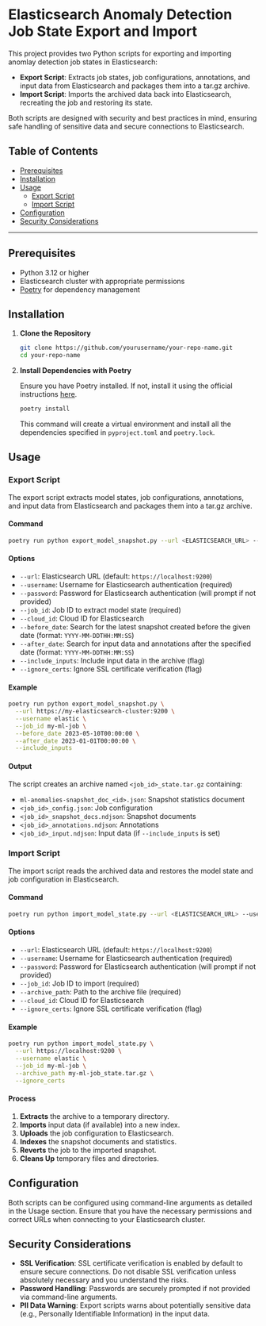 # Elasticsearch Anomaly Detection Job State Export and Import

This project provides two Python scripts for exporting and importing anomlay detection job states in Elasticsearch:

- **Export Script**: Extracts job states, job configurations, annotations, and input data from Elasticsearch and packages them into a tar.gz archive.
- **Import Script**: Imports the archived data back into Elasticsearch, recreating the job and restoring its state.

Both scripts are designed with security and best practices in mind, ensuring safe handling of sensitive data and secure connections to Elasticsearch.

## Table of Contents

- [Prerequisites](#prerequisites)
- [Installation](#installation)
- [Usage](#usage)
  - [Export Script](#export-script)
  - [Import Script](#import-script)
- [Configuration](#configuration)
- [Security Considerations](#security-considerations)

---

## Prerequisites

- Python 3.12 or higher
- Elasticsearch cluster with appropriate permissions
- [Poetry](https://python-poetry.org/) for dependency management

## Installation

1. **Clone the Repository**

   ```bash
   git clone https://github.com/yourusername/your-repo-name.git
   cd your-repo-name
   ```

2. **Install Dependencies with Poetry**

   Ensure you have Poetry installed. If not, install it using the official instructions [here](https://python-poetry.org/docs/#installation).

   ```bash
   poetry install
   ```

   This command will create a virtual environment and install all the dependencies specified in `pyproject.toml` and `poetry.lock`.

## Usage

### Export Script

The export script extracts model states, job configurations, annotations, and input data from Elasticsearch and packages them into a tar.gz archive.

#### Command

```bash
poetry run python export_model_snapshot.py --url <ELASTICSEARCH_URL> --username <USERNAME> --job_id <JOB_ID> [OPTIONS]
```

#### Options

- `--url`: Elasticsearch URL (default: `https://localhost:9200`)
- `--username`: Username for Elasticsearch authentication (required)
- `--password`: Password for Elasticsearch authentication (will prompt if not provided)
- `--job_id`: Job ID to extract model state (required)
- `--cloud_id`: Cloud ID for Elasticsearch
- `--before_date`: Search for the latest snapshot created before the given date (format: `YYYY-MM-DDTHH:MM:SS`)
- `--after_date`: Search for input data and annotations after the specified date (format: `YYYY-MM-DDTHH:MM:SS`)
- `--include_inputs`: Include input data in the archive (flag)
- `--ignore_certs`: Ignore SSL certificate verification (flag)

#### Example

```bash
poetry run python export_model_snapshot.py \
  --url https://my-elasticsearch-cluster:9200 \
  --username elastic \
  --job_id my-ml-job \
  --before_date 2023-05-10T00:00:00 \
  --after_date 2023-01-01T00:00:00 \
  --include_inputs
```

#### Output

The script creates an archive named `<job_id>_state.tar.gz` containing:

- `ml-anomalies-snapshot_doc_<id>.json`: Snapshot statistics document
- `<job_id>_config.json`: Job configuration
- `<job_id>_snapshot_docs.ndjson`: Snapshot documents
- `<job_id>_annotations.ndjson`: Annotations
- `<job_id>_input.ndjson`: Input data (if `--include_inputs` is set)

### Import Script

The import script reads the archived data and restores the model state and job configuration in Elasticsearch.

#### Command

```bash
poetry run python import_model_state.py --url <ELASTICSEARCH_URL> --username <USERNAME> --job_id <JOB_ID> --archive_path <ARCHIVE_PATH> [OPTIONS]
```

#### Options

- `--url`: Elasticsearch URL (default: `https://localhost:9200`)
- `--username`: Username for Elasticsearch authentication (required)
- `--password`: Password for Elasticsearch authentication (will prompt if not provided)
- `--job_id`: Job ID to import (required)
- `--archive_path`: Path to the archive file (required)
- `--cloud_id`: Cloud ID for Elasticsearch
- `--ignore_certs`: Ignore SSL certificate verification (flag)

#### Example

```bash
poetry run python import_model_state.py \
  --url https://localhost:9200 \
  --username elastic \
  --job_id my-ml-job \
  --archive_path my-ml-job_state.tar.gz \
  --ignore_certs
```

#### Process

1. **Extracts** the archive to a temporary directory.
2. **Imports** input data (if available) into a new index.
3. **Uploads** the job configuration to Elasticsearch.
4. **Indexes** the snapshot documents and statistics.
5. **Reverts** the job to the imported snapshot.
6. **Cleans Up** temporary files and directories.

## Configuration

Both scripts can be configured using command-line arguments as detailed in the Usage section. Ensure that you have the necessary permissions and correct URLs when connecting to your Elasticsearch cluster.

## Security Considerations

- **SSL Verification**: SSL certificate verification is enabled by default to ensure secure connections. Do not disable SSL verification unless absolutely necessary and you understand the risks.
- **Password Handling**: Passwords are securely prompted if not provided via command-line arguments.
- **PII Data Warning**: Export scripts warns about potentially sensitive data (e.g., Personally Identifiable Information) in the input data. 
